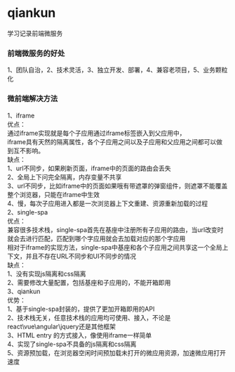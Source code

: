 # qiankun
学习记录前端微服务
### 前端微服务的好处
1、团队自治，2、技术灵活，3、独立开发、部署，4、兼容老项目，5、业务颗粒化
### 微前端解决方法
1、iframe  
    优点：  
        通过iframe实现就是每个子应用通过iframe标签嵌入到父应用中，  
        iframe具有天然的隔离属性，各个子应用之间以及子应用和父应用之间都可以做到互不影响。  
    缺点：  
        1、url不同步，如果刷新页面，iframe中的页面的路由会丢失  
        2、全局上下问完全隔离，内存变量不共享  
        3、url不同步，比如iframe中的页面如果哦有带遮罩的弹窗组件，则遮罩不能覆盖整个浏览器，只能在iframe中生效  
        4、慢，每次子应用进入都是一次浏览器上下文重建、资源重新加载的过程  
2、single-spa  
    优点：  
        兼容很多技术栈，single-spa首先在基座中注册所有子应用的路由，当url改变时就会去进行匹配，匹配到哪个字应用就会去加载对应的那个字应用  
        相对于iframe的实现方法，single-spa中基座和各个子应用之间共享这一个全局上下文，并且不存在URL不同步和UI不同步的情况  
    缺点：  
        1、没有实现js隔离和css隔离  
        2、需要修改大量配置，包括基座和子应用的，不能开箱即用  
3、qiankun  
    优势：  
        1、基于single-spa封装的，提供了更加开箱即用的API  
        2、技术栈无关，任意技术栈的应用均可使用、接入，不论是react\vue\angular\jquery还是其他框架  
        3、HTML entry 的方式接入，像使用iframe一样简单  
        4、实现了single-spa不具备的js隔离和css隔离  
        5、资源预加载，在浏览器空闲时间预加载未打开的微应用资源，加速微应用打开速度  